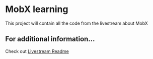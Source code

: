 # MobX learning

This project will contain all the code from the livestream about MobX

## For additional information...

Check out [Livestream Readme](https://github.com/RobertBrunhage/flutter_state_management_livestreams/blob/master/README.md)
